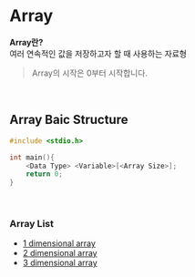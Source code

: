 # Array
**Array란?** <br>
여러 연속적인 값을 저장하고자 할 때 사용하는 자료형
> Array의 시작은 0부터 시작합니다.

<br>

## Array Baic Structure
```c
#include <stdio.h>

int main(){
    <Data Type> <Variable>[<Array Size>];
    return 0;
}
```

<br>

### Array List
- [1 dimensional array](https://github.com/ondacloud/Program_Language/tree/main/c/11.%20array/1%20dimensional%20array)
- [2 dimensional array](https://github.com/ondacloud/Program_Language/tree/main/c/11.%20array/2%20dimensional%20array)
- [3 dimensional array](https://github.com/ondacloud/Program_Language/tree/main/c/11.%20array/3%20dimensional%20array)